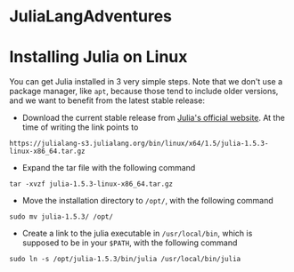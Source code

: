 # JuliaLangAdventures

# Installing Julia on Linux

You can get Julia installed in 3 very simple steps. Note that we don't use a package manager, like ```apt```, because those tend to include older versions, and we want to benefit from the latest stable release:

* Download the current stable release from [Julia's official website](https://julialang.org/downloads/#current_stable_release). At the time of writing the link points to 
```
https://julialang-s3.julialang.org/bin/linux/x64/1.5/julia-1.5.3-linux-x86_64.tar.gz
```
* Expand the tar file with the following command 
```
tar -xvzf julia-1.5.3-linux-x86_64.tar.gz
```
* Move the installation directory to ```/opt/```, with the following command 
```
sudo mv julia-1.5.3/ /opt/
```
* Create a link to the julia executable in ```/usr/local/bin```, which is supposed to be in your ```$PATH```, with the following command 
```
sudo ln -s /opt/julia-1.5.3/bin/julia /usr/local/bin/julia
```
